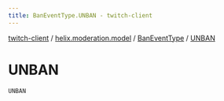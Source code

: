 ```yaml
---
title: BanEventType.UNBAN - twitch-client
---
```


[twitch-client](../../index.html) / [helix.moderation.model](../index.html) / [BanEventType](index.html) / [UNBAN](./-u-n-b-a-n.html)

# UNBAN

`UNBAN`
